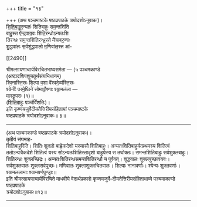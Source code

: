 +++
title = "१३"

+++
(अथ पञ्चमाष्टके षष्ठप्रपाठके त्रयोदशोऽनुवाकः)।  
शि॒ति॒बा॒हु॒र॒न्यतः॑ शितिबाहुः सम॒न्तशि॑ति  
बाहु॒स्त ऐ॑न्द्रवाय॒वः शि॑ति॒रन्ध्रोऽन्यतःशि  
तिरन्ध्रः सम॒न्तशि॑तिरन्ध्र॒स्ते मै॑त्रावरु॒णाः  
शु॒द्धवा॑लः स॒र्वशु॑द्धवालो म॒णिवा॑ल॒स्त आ॑-

[[2490]]

श्रीमत्सायणाचार्यविरचितभाष्यसमेता — (५ पञ्चमकाण्डे  
(अष्टादशिपशुचतुर्थसंघभिधानम्)  
श्वि॒नास्ति॒स्रः शि॒ल्पा व॒शा वै॑श्वदे॒व्य॑स्ति॒स्रः  
श्येनीः॑ परमे॒ष्ठिने॑ सोमापौ॒ष्णाः श्या॒मल॑ला —  
मास्तू॒पराः (१)॥  
(शि॒ति॒बा॒हुः पञ्च॑विँशतिः)।  
इति कृष्णयजुर्वेदीयतैत्तिरीयसंहितायां पञ्चमाष्टके  
षष्ठप्रपाठके त्रयोदशोऽनुवाकः॥ ३॥
___________
(अथ पञ्चमकाण्डे षष्ठप्रपाठके त्रयोदशोऽनुवाकः)।  
तृतीयं संघमाह-  
शितिबाहुरिति। शितिः शुक्लो बाह्वेकदेशो यस्यासौ शितिबाहुः। अन्यतःशितिबाहुर्यत्प्रथमस्य शितित्वं ततोऽन्यत्रैकदेशे शितित्वं यस्य सोऽन्यतःशितिस्तादृशो बाहुर्यस्य स तथोक्तः। समन्तशितिबाहुः सर्वशुक्लबाहुः। शितिरन्ध्रः शुक्लच्छिद्रः। अन्यतःशितिरन्ध्रसमन्तशितिरन्ध्रौ च पूर्ववत्। शुद्धवालः शुक्लपुच्छावयवः। सर्वशुक्लवालः शुक्लसर्वपुच्छः। मणिवालः शुक्लाशुक्लचितवालः। शिल्पाः नानावर्णाः। श्येन्यः शुक्लवर्णाः। श्यामललामाः श्यामवर्णपुण्ड्राः॥  
इति श्रीमत्सायणाचार्यविरचिते माधवीये वेदार्थप्रकाशे कृष्णयजुर्वे-दीयतैत्तिरीयसंहिताभाष्ये पञ्चमाकाण्डे षष्ठप्रपाठके  
त्रयोदशोऽनुवाकः॥१३॥
___________
